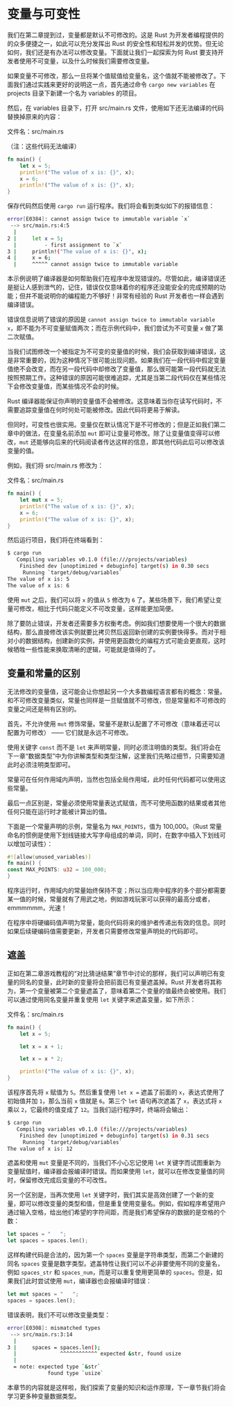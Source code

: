 # 变量与可变性

我们在第二章提到过，变量都是默认不可修改的。这是 Rust 为开发者编程提供的的众多便捷之一，如此可以充分发挥出 Rust 的安全性和轻松并发的优势。但无论如何，我们还是有办法可以修改变量。下面就让我们一起探索为何 Rust 要支持开发者使用不可变量，以及什么时候我们需要修改变量。

如果变量不可修改，那么一旦将某个值赋值给变量名，这个值就不能被修改了。下面我们通过实践来更好的说明这一点，首先通过命令 `cargo new variables` 在 projects 目录下新建一个名为 variables 的项目。

然后，在 variables 目录下，打开 src/main.rs 文件，使用如下还无法编译的代码替换掉原来的内容：

文件名：src/main.rs

（注：这些代码无法编译）
```rs
fn main() {
    let x = 5;
    println!("The value of x is: {}", x);
    x = 6;
    println!("The value of x is: {}", x);
}
```

保存代码然后使用 `cargo run` 运行程序。我们将会看到类似如下的报错信息：

```sh
error[E0384]: cannot assign twice to immutable variable `x`
 --> src/main.rs:4:5
  |
2 |     let x = 5;
  |         - first assignment to `x`
3 |     println!("The value of x is: {}", x);
4 |     x = 6;
  |     ^^^^^ cannot assign twice to immutable variable
```

本示例说明了编译器是如何帮助我们在程序中发现错误的。尽管如此，编译错误还是挺让人感到泄气的，记住，错误仅仅意味着你的程序还没能安全的完成预期的功能；但并不能说明你的编程能力不够好！非常有经验的 Rust 开发者也一样会遇到编译错误。

错误信息说明了错误的原因是 `cannot assign twice to immutable variable x`，即不能为不可变量赋值两次；而在示例代码中，我们尝试为不可变量 `x` 做了第二次赋值。

当我们试图修改一个被指定为不可变的变量值的时候，我们会获取到编译错误，这是非常重要的，因为这种情况下很可能出现问题。如果我们在一段代码中假定变量值绝不会改变，而在另一段代码中却修改了变量值，那么很可能第一段代码就无法按照预期工作。这种错误的原因可能很难追踪，尤其是当第二段代码仅在某些情况下会修改变量值，而某些情况不会的时候。

Rust 编译器能保证你声明的变量值不会被修改。这意味着当你在读写代码时，不需要追踪变量值在何时何处可能被修改。因此代码将更易于解读。

但同时，可变性也很实用。变量仅在默认情况下是不可修改的；但是正如我们第二章中的做法，在变量名前添加 `mut` 即可让变量可修改。除了让变量值变得可以修改，`mut` 还能够向后来的代码阅读者传达这样的信息，即其他代码此后可以修改该变量的值。

例如，我们将 src/main.rs 修改为：

文件名：src/main.rs

```rs
fn main() {
    let mut x = 5;
    println!("The value of x is: {}", x);
    x = 6;
    println!("The value of x is: {}", x);
}
```

然后运行项目，我们将在终端看到：

```sh
$ cargo run
   Compiling variables v0.1.0 (file:///projects/variables)
    Finished dev [unoptimized + debuginfo] target(s) in 0.30 secs
     Running `target/debug/variables`
The value of x is: 5
The value of x is: 6
```

使用 `mut` 之后，我们可以将 `x` 的值从 `5` 修改为 `6` 了。某些场景下，我们希望让变量可修改，相比于代码只能定义不可改变量，这样能更加简便。

除了要防止错误，开发者还需要多方权衡考虑。例如我们想要使用一个很大的数据结构，那么直接修改该实例就要比拷贝然后返回新创建的实例要快得多。而对于相对小的数据结构，创建新的实例，并使用更函数化的编程方式可能会更直观，这时候牺牲一些性能来换取清晰的逻辑，可能就是值得的了。

## 变量和常量的区别

无法修改的变量值，这可能会让你想起另一个大多数编程语言都有的概念：常量。和不可修改变量类似，常量也同样是一旦赋值就不可修改，但是常量和不可修改的变量之间还是稍有区别的。

首先，不允许使用 `mut` 修饰常量。常量不是默认配置了不可修改（意味着还可以配置为可修改） —— 它们就是永远不可修改。

使用关键字 `const` 而不是 `let` 来声明常量，同时必须注明值的类型。我们将会在下一章“数据类型”中为你讲解类型和类型注解，这里我们先略过细节，只需要知道此时必须注明类型即可。

常量可在任何作用域内声明，当然也包括全局作用域，此时任何代码都可以使用这些常量。

最后一点区别是，常量必须使用常量表达式赋值，而不可使用函数的结果或者其他任何只能在运行时才能被计算出的值。

下面是一个常量声明的示例，常量名为 `MAX_POINTS`，值为 100,000。（Rust 常量命名的惯例是使用下划线链接大写字母组成的单词，同时，在数字中插入下划线可以增加可读性）：

```rs
#![allow(unused_variables)]
fn main() {
const MAX_POINTS: u32 = 100_000;
}
```

程序运行时，作用域内的常量始终保持不变；所以当应用中程序的多个部分都需要某一值的时候，常量就有了用武之地，例如游戏玩家可以获得的最高分或者，emmmmmm，光速！

在程序中将硬编码值声明为常量，能向代码将来的维护者传递出有效的信息。同时如果后续硬编码值需要更新，开发者只需要修改常量声明处的代码即可。

## 遮盖

正如在第二章游戏教程的“对比猜谜结果”章节中讨论的那样，我们可以声明已有变量的同名的变量，此时新的变量将会把前面已有变量遮盖掉。Rust 开发者将其称为，第一个变量被第二个变量遮盖了，意味着第二个变量的值最终会被使用。我们可以通过使用同名变量并重复使用 `let` 关键字来遮盖变量，如下所示：

文件名：src/main.rs

```rs
fn main() {
    let x = 5;

    let x = x + 1;

    let x = x * 2;

    println!("The value of x is: {}", x);
}
```

该程序首先将 `x` 赋值为 `5`。然后重复使用 `let x =` 遮盖了前面的 `x`，表达式使用了初始值并加 `1`，那么当前 `x` 值就是 `6`。第三个 `let` 语句再次遮盖了 `x`，表达式将 `x` 乘以 `2`，它最终的值变成了 `12`。当我们运行程序时，终端将会输出：

```sh
$ cargo run
   Compiling variables v0.1.0 (file:///projects/variables)
    Finished dev [unoptimized + debuginfo] target(s) in 0.31 secs
     Running `target/debug/variables`
The value of x is: 12
```

遮盖和使用 `mut` 变量是不同的，当我们不小心忘记使用 `let` 关键字而试图重新为变量赋值时，编译器会报编译时错误。而如果使用 `let`，就可以在修改变量值的同时，保留修改完成后变量的不可改性。

另一个区别是，当再次使用 `let` 关键字时，我们其实是高效创建了一个新的变量，即可以修改变量的类型和值，但是重复使用变量名。例如，假如程序希望用户通过输入空格，给出他们希望的字符间距，而是我们希望保存的数据的是空格的个数：

```rs
let spaces = "   ";
let spaces = spaces.len();
```

这样构建代码是合法的，因为第一个 `spaces` 变量是字符串类型，而第二个新建的同名 `spaces` 变量是数字类型。遮盖特性让我们可以不必非要使用不同的变量名，例如 `spaces_str` 和 `spaces_num`，而是可以重复使用更简单的 `spaces`。但是，如果我们此时尝试使用 `mut`，编译器也会报编译时错误：

```rs
let mut spaces = "   ";
spaces = spaces.len();
```

错误表明，我们不可以修改变量类型：

```sh
error[E0308]: mismatched types
 --> src/main.rs:3:14
  |
3 |     spaces = spaces.len();
  |              ^^^^^^^^^^^^ expected &str, found usize
  |
  = note: expected type `&str`
             found type `usize`
```

本章节的内容就是这样啦，我们探索了变量的知识和运作原理，下一章节我们将会学习更多种变量数据类型。
